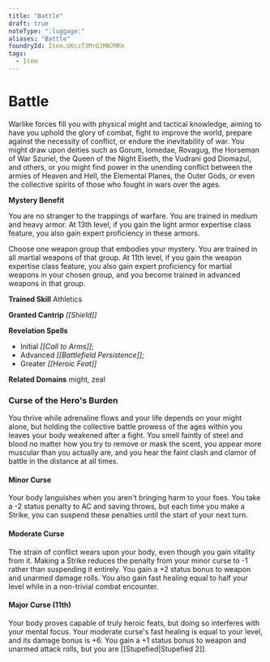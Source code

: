 ```yaml
---
title: "Battle"
draft: true
noteType: ":luggage:"
aliases: "Battle"
foundryId: Item.UKczT3MrQJMN7MRk
tags:
  - Item
---
```


# Battle

Warlike forces fill you with physical might and tactical knowledge, aiming to have you uphold the glory of combat, fight to improve the world, prepare against the necessity of conflict, or endure the inevitability of war. You might draw upon deities such as Gorum, Iomedae, Rovagug, the Horseman of War Szuriel, the Queen of the Night Eiseth, the Vudrani god Diomazul, and others, or you might find power in the unending conflict between the armies of Heaven and Hell, the Elemental Planes, the Outer Gods, or even the collective spirits of those who fought in wars over the ages.

**Mystery Benefit**

You are no stranger to the trappings of warfare. You are trained in medium and heavy armor. At 13th level, if you gain the light armor expertise class feature, you also gain expert proficiency in these armors.

Choose one weapon group that embodies your mystery. You are trained in all martial weapons of that group. At 11th level, if you gain the weapon expertise class feature, you also gain expert proficiency for martial weapons in your chosen group, and you become trained in advanced weapons in that group.

**Trained Skill** Athletics

**Granted Cantrip** _[[Shield]]_

**Revelation Spells**

*   Initial _[[Call to Arms]]_;
*   Advanced _[[Battlefield Persistence]]_;
*   Greater _[[Heroic Feat]]_

**Related Domains** might, zeal

### Curse of the Hero's Burden

You thrive while adrenaline flows and your life depends on your might alone, but holding the collective battle prowess of the ages within you leaves your body weakened after a fight. You smell faintly of steel and blood no matter how you try to remove or mask the scent, you appear more muscular than you actually are, and you hear the faint clash and clamor of battle in the distance at all times.

#### Minor Curse

Your body languishes when you aren't bringing harm to your foes. You take a -2 status penalty to AC and saving throws, but each time you make a Strike, you can suspend these penalties until the start of your next turn.

#### Moderate Curse

The strain of conflict wears upon your body, even though you gain vitality from it. Making a Strike reduces the penalty from your minor curse to -1 rather than suspending it entirely. You gain a +2 status bonus to weapon and unarmed damage rolls. You also gain fast healing equal to half your level while in a non-trivial combat encounter.

#### Major Curse (11th)

Your body proves capable of truly heroic feats, but doing so interferes with your mental focus. Your moderate curse's fast healing is equal to your level, and its damage bonus is +6. You gain a +1 status bonus to weapon and unarmed attack rolls, but you are [[Stupefied|Stupefied 2]].
